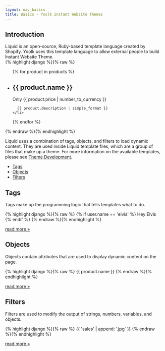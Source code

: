 ```yaml
---
layout: nav_basics
title: Basics - Yoolk Instant Website Themes
---
```


<h2 class="section-title">Introduction</h2>
Liquid is an open-source, Ruby-based template language created by Shopify. Yoolk uses this template language to allow external people to build Instant Website Theme.

<div class="panel">
  <div class="panel-body">
{% highlight django %}{% raw %}
<ul id="products">
  {% for product in products %}
    <li>
      <h2>{{ product.name }}</h2>
      Only {{ product.price | number_to_currency }}

      {{ product.description | simple_format }}
    </li>
  {% endfor %}
</ul>
{% endraw %}{% endhighlight %}
  </div>
</div>

Liquid uses a combination of tags, objects, and filters to load dynamic content. They are used inside Liquid template files, which are a group of files that make up a theme. For more information on the available templates, please see [Theme Development](#).

<div class="panel">
  <div class="panel-body">
    <ul>
      <li>
        <a href="#tags">Tags</a>
      </li>
      <li>
        <a href="#objects">Objects</a>
      </li>
      <li>
        <a href="#filters">Filters</a>
      </li>
    </ul>
  </div>
</div>

<h2 class="tags" id="tags">Tags</h2>

Tags make up the programming logic that tells templates what to do.

<div class="panel">
  <div class="panel-body">
{% highlight django %}{% raw %}
{% if user.name == 'elvis' %}
  Hey Elvis
{% endif %}
{% endraw %}{% endhighlight %}
  </div>
</div>

<p class="read-more">
  <a href="{{ '/tags' | prepend: site.baseurl }}">read more &raquo;</a>
</p>


<h2 class="tags" id="objects">Objects</h2>

Objects contain attributes that are used to display dynamic content on the page.


<div class="panel">
  <div class="panel-body">
{% highlight django %}{% raw %}
{{ product.name }}
<!-- Output: Awesome T-Shirt-->
{% endraw %}{% endhighlight %}
  </div>
</div>

<p class="read-more">
  <a href="{{ '/objects' | prepend: site.baseurl }}">read more &raquo;</a>
</p>

<h2 class="tags" id="filters">Filters</h2>

Filters are used to modify the output of strings, numbers, variables, and objects.

<div class="panel">
  <div class="panel-body">
{% highlight django %}{% raw %}
{{ 'sales' | append: '.jpg' }}
<!-- Output: sales.jpg -->
{% endraw %}{% endhighlight %}
  </div>
</div>

<p class="read-more">
  <a href="{{ '/filters' | prepend: site.baseurl }}">read more &raquo;</a>
</p>